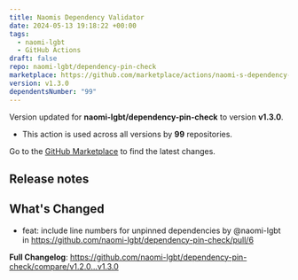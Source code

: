 ```yaml
---
title: Naomis Dependency Validator
date: 2024-05-13 19:18:22 +00:00
tags:
  - naomi-lgbt
  - GitHub Actions
draft: false
repo: naomi-lgbt/dependency-pin-check
marketplace: https://github.com/marketplace/actions/naomi-s-dependency-validator
version: v1.3.0
dependentsNumber: "99"
---
```



Version updated for **naomi-lgbt/dependency-pin-check** to version **v1.3.0**.
- This action is used across all versions by **99** repositories.

Go to the [GitHub Marketplace](https://github.com/marketplace/actions/naomi-s-dependency-validator) to find the latest changes.

## Release notes

## What's Changed
* feat: include line numbers for unpinned dependencies by @naomi-lgbt in https://github.com/naomi-lgbt/dependency-pin-check/pull/6


**Full Changelog**: https://github.com/naomi-lgbt/dependency-pin-check/compare/v1.2.0...v1.3.0
